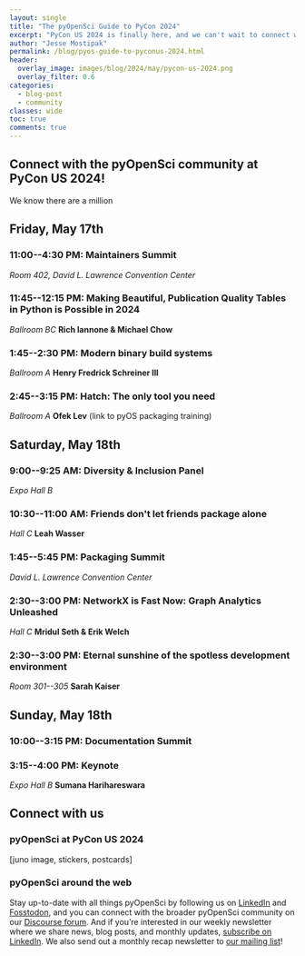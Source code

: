 ```yaml
---
layout: single
title: "The pyOpenSci Guide to PyCon 2024"
excerpt: "PyCon US 2024 is finally here, and we can't wait to connect with you! This post has all of the talks, panels, summits, and keynotes where pyOpenSci community members (and friends!) will be speaking."
author: "Jesse Mostipak"
permalink: /blog/pyos-guide-to-pyconus-2024.html
header:
  overlay_image: images/blog/2024/may/pycon-us-2024.png
  overlay_filter: 0.6
categories:
  - blog-post
  - community
classes: wide
toc: true
comments: true
---
```

## <i class="fa-solid fa-heart"></i> Connect with the pyOpenSci community at PyCon US 2024!
We know there are a million

## <i class="fa-regular fa-calendar"></i> Friday, May 17th
### <i class="fa-solid fa-users-between-lines"></i> 11:00--4:30 PM: Maintainers Summit
*Room 402, David L. Lawrence Convention Center*


### <i class="fa-solid fa-comment"></i> 11:45--12:15 PM: Making Beautiful, Publication Quality Tables in Python is Possible in 2024
*Ballroom BC*
**Rich Iannone & Michael Chow**

### <i class="fa-solid fa-comment"></i> 1:45--2:30 PM: Modern binary build systems
*Ballroom A*
**Henry Fredrick Schreiner III**

### <i class="fa-solid fa-comment"></i> 2:45--3:15 PM: Hatch: The only tool you need
*Ballroom A*
**Ofek Lev**
(link to pyOS packaging training)

## <i class="fa-regular fa-calendar"></i> Saturday, May 18th
### <i class="fa-solid fa-people-group"></i> 9:00--9:25 AM: Diversity & Inclusion Panel
*Expo Hall B*


### <i class="fa-solid fa-comment"></i> 10:30--11:00 AM: Friends don't let friends package alone
*Hall C*
**Leah Wasser**

### <i class="fa-solid fa-users-between-lines"></i> 1:45--5:45 PM: Packaging Summit
*David L. Lawrence Convention Center*

### <i class="fa-solid fa-comment"></i> 2:30--3:00 PM: NetworkX is Fast Now: Graph Analytics Unleashed
*Hall C*
**Mridul Seth & Erik Welch**

### <i class="fa-solid fa-comment"></i> 2:30--3:00 PM: Eternal sunshine of the spotless development environment
*Room 301--305*
**Sarah Kaiser**

## <i class="fa-regular fa-calendar"></i> Sunday, May 18th
### <i class="fa-solid fa-users-between-lines"></i> 10:00--3:15 PM: Documentation Summit


### <i class="fa-solid fa-key"></i> 3:15--4:00 PM: Keynote
*Expo Hall B*
**Sumana Harihareswara**


## <i class="fa-regular fa-paper-plane"></i> Connect with us
### pyOpenSci at PyCon US 2024
[juno image, stickers, postcards]

### pyOpenSci around the web
Stay up-to-date with all things pyOpenSci by following us on [LinkedIn](https://www.linkedin.com/company/pyopensci) and [Fosstodon](https://fosstodon.org/@pyOpenSci), and you can connect with the broader pyOpenSci community on our [Discourse forum](https://pyopensci.discourse.group/). And if you’re interested in our weekly newsletter where we share news, blog posts, and monthly updates, [subscribe on LinkedIn](https://www.linkedin.com/build-relation/newsletter-follow?entityUrn=7179551305344933888). We also send out a monthly recap newsletter to [our mailing list](https://eepurl.com/iM7SOM)!
